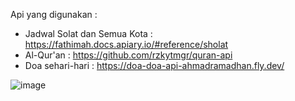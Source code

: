 Api yang digunakan :
 - Jadwal Solat dan Semua Kota  : https://fathimah.docs.apiary.io/#reference/sholat
 - Al-Qur'an                    : https://github.com/rzkytmgr/quran-api
 - Doa sehari-hari              : https://doa-doa-api-ahmadramadhan.fly.dev/
 
![image](https://user-images.githubusercontent.com/53247359/210955097-5f970369-c106-4973-96f8-ea1b4a9a9d52.png)

